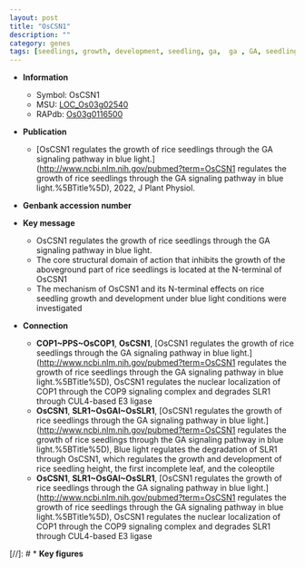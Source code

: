 ```yaml
---
layout: post
title: "OsCSN1"
description: ""
category: genes
tags: [seedlings, growth, development, seedling, ga,  ga , GA, seedling growth]
---
```


* **Information**  
    + Symbol: OsCSN1  
    + MSU: [LOC_Os03g02540](http://rice.uga.edu/cgi-bin/ORF_infopage.cgi?orf=LOC_Os03g02540)  
    + RAPdb: [Os03g0116500](https://rapdb.dna.affrc.go.jp/locus/?name=Os03g0116500)  

* **Publication**  
    + [OsCSN1 regulates the growth of rice seedlings through the GA signaling pathway in blue light.](http://www.ncbi.nlm.nih.gov/pubmed?term=OsCSN1 regulates the growth of rice seedlings through the GA signaling pathway in blue light.%5BTitle%5D), 2022, J Plant Physiol.

* **Genbank accession number**  

* **Key message**  
    + OsCSN1 regulates the growth of rice seedlings through the GA signaling pathway in blue light.
    + The core structural domain of action that inhibits the growth of the aboveground part of rice seedlings is located at the N-terminal of OsCSN1
    + The mechanism of OsCSN1 and its N-terminal effects on rice seedling growth and development under blue light conditions were investigated

* **Connection**  
    + __COP1~PPS~OsCOP1__, __OsCSN1__, [OsCSN1 regulates the growth of rice seedlings through the GA signaling pathway in blue light.](http://www.ncbi.nlm.nih.gov/pubmed?term=OsCSN1 regulates the growth of rice seedlings through the GA signaling pathway in blue light.%5BTitle%5D),  OsCSN1 regulates the nuclear localization of COP1 through the COP9 signaling complex and degrades SLR1 through CUL4-based E3 ligase
    + __OsCSN1__, __SLR1~OsGAI~OsSLR1__, [OsCSN1 regulates the growth of rice seedlings through the GA signaling pathway in blue light.](http://www.ncbi.nlm.nih.gov/pubmed?term=OsCSN1 regulates the growth of rice seedlings through the GA signaling pathway in blue light.%5BTitle%5D),  Blue light regulates the degradation of SLR1 through OsCSN1, which regulates the growth and development of rice seedling height, the first incomplete leaf, and the coleoptile
    + __OsCSN1__, __SLR1~OsGAI~OsSLR1__, [OsCSN1 regulates the growth of rice seedlings through the GA signaling pathway in blue light.](http://www.ncbi.nlm.nih.gov/pubmed?term=OsCSN1 regulates the growth of rice seedlings through the GA signaling pathway in blue light.%5BTitle%5D),  OsCSN1 regulates the nuclear localization of COP1 through the COP9 signaling complex and degrades SLR1 through CUL4-based E3 ligase

[//]: # * **Key figures**  


